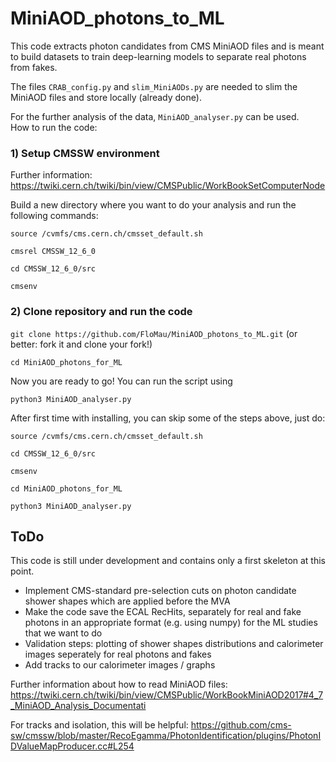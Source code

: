 # MiniAOD_photons_to_ML

This code extracts photon candidates from CMS MiniAOD files and is meant to build datasets to train deep-learning models to separate real photons from fakes.

The files `CRAB_config.py` and `slim_MiniAODs.py` are needed to slim the MiniAOD files and store locally (already done).

For the further analysis of the data, `MiniAOD_analyser.py` can be used.  
How to run the code: 

### 1) Setup CMSSW environment 
Further information: https://twiki.cern.ch/twiki/bin/view/CMSPublic/WorkBookSetComputerNode

Build a new directory where you want to do your analysis and run the following commands: 

`source /cvmfs/cms.cern.ch/cmsset_default.sh`

`cmsrel CMSSW_12_6_0`

`cd CMSSW_12_6_0/src`

`cmsenv`

### 2) Clone repository and run the code
`git clone https://github.com/FloMau/MiniAOD_photons_to_ML.git` (or better: fork it and clone your fork!)

`cd MiniAOD_photons_for_ML`

Now you are ready to go! You can run the script using

`python3 MiniAOD_analyser.py`

After first time with installing, you can skip some of the steps above, just do:

`source /cvmfs/cms.cern.ch/cmsset_default.sh`

`cd CMSSW_12_6_0/src` 

`cmsenv`

`cd MiniAOD_photons_for_ML`

`python3 MiniAOD_analyser.py`


## ToDo 
This code is still under development and contains only a first skeleton at this point. 
- Implement CMS-standard pre-selection cuts on photon candidate shower shapes which are applied before the MVA
- Make the code save the ECAL RecHits, separately for real and fake photons in an appropriate format (e.g. using numpy) for the ML studies that we want to do
- Validation steps: plotting of shower shapes distributions and calorimeter images seperately for real photons and fakes 
- Add tracks to our calorimeter images / graphs 

Further information about how to read MiniAOD files: https://twiki.cern.ch/twiki/bin/view/CMSPublic/WorkBookMiniAOD2017#4_7_MiniAOD_Analysis_Documentati

For tracks and isolation, this will be helpful: https://github.com/cms-sw/cmssw/blob/master/RecoEgamma/PhotonIdentification/plugins/PhotonIDValueMapProducer.cc#L254
